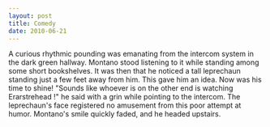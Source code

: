 ```yaml
---
layout: post
title: Comedy
date: 2010-06-21
---
```

A curious rhythmic pounding was emanating from the intercom system in the
      dark green hallway. Montano stood listening to it while standing among some short bookshelves.
      It was then that he noticed a tall leprechaun standing just a few feet away from him. This
      gave him an idea. Now was his time to shine!    "Sounds like whoever is on
      the other end is watching   Erarstrehead  !"
      he said with a grin while pointing to the intercom. The leprechaun's face registered no
      amusement from this poor attempt at humor. Montano's smile quickly faded, and he headed
      upstairs.